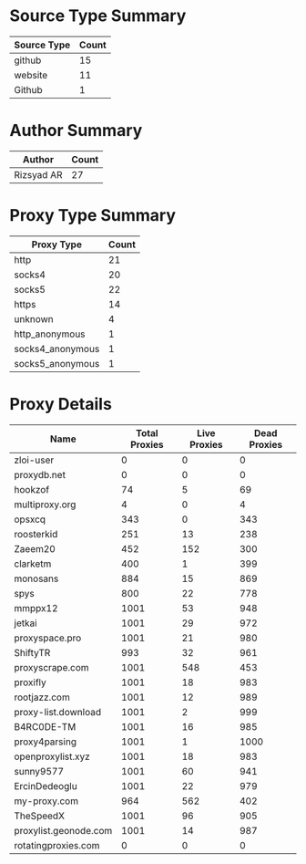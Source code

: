 # Source Type Summary

| Source Type | Count |
|-------------|-------|
| github | 15 |
| website | 11 |
| Github | 1 |


# Author Summary

| Author | Count |
|--------|-------|
| Rizsyad AR | 27 |


# Proxy Type Summary

| Proxy Type | Count |
|------------|-------|
| http | 21 |
| socks4 | 20 |
| socks5 | 22 |
| https | 14 |
| unknown | 4 |
| http_anonymous | 1 |
| socks4_anonymous | 1 |
| socks5_anonymous | 1 |


# Proxy Details

| Name | Total Proxies | Live Proxies | Dead Proxies |
|------|---------------|--------------|---------------|
| zloi-user | 0 | 0 | 0 |
| proxydb.net | 0 | 0 | 0 |
| hookzof | 74 | 5 | 69 |
| multiproxy.org | 4 | 0 | 4 |
| opsxcq | 343 | 0 | 343 |
| roosterkid | 251 | 13 | 238 |
| Zaeem20 | 452 | 152 | 300 |
| clarketm | 400 | 1 | 399 |
| monosans | 884 | 15 | 869 |
| spys | 800 | 22 | 778 |
| mmppx12 | 1001 | 53 | 948 |
| jetkai | 1001 | 29 | 972 |
| proxyspace.pro | 1001 | 21 | 980 |
| ShiftyTR | 993 | 32 | 961 |
| proxyscrape.com | 1001 | 548 | 453 |
| proxifly | 1001 | 18 | 983 |
| rootjazz.com | 1001 | 12 | 989 |
| proxy-list.download | 1001 | 2 | 999 |
| B4RC0DE-TM | 1001 | 16 | 985 |
| proxy4parsing | 1001 | 1 | 1000 |
| openproxylist.xyz | 1001 | 18 | 983 |
| sunny9577 | 1001 | 60 | 941 |
| ErcinDedeoglu | 1001 | 22 | 979 |
| my-proxy.com | 964 | 562 | 402 |
| TheSpeedX | 1001 | 96 | 905 |
| proxylist.geonode.com | 1001 | 14 | 987 |
| rotatingproxies.com | 0 | 0 | 0 |
